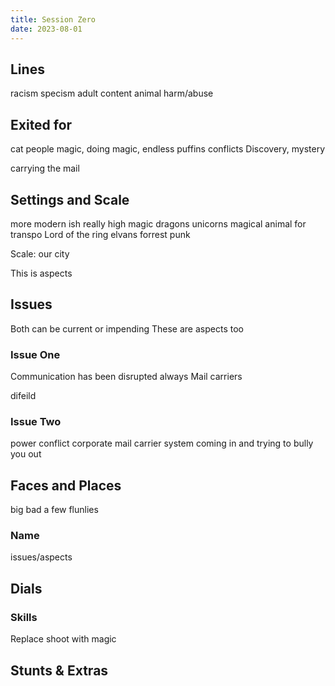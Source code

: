 ```yaml
---
title: Session Zero
date: 2023-08-01
---
```


## Lines
racism
specism
adult content
animal harm/abuse

## Exited for
cat people
magic, doing magic, endless
puffins
conflicts
Discovery, mystery

carrying the mail

## Settings and Scale
more modern ish
really high magic
dragons unicorns
magical animal for transpo
Lord of the ring elvans forrest punk

Scale: our city

This is aspects

## Issues
Both can be current or impending
These are aspects too

### Issue One
Communication has been disrupted
always Mail carriers

difeild

### Issue Two
power conflict
corporate mail carrier system coming in and trying to bully you out

## Faces and Places
big bad a few flunlies

### Name
issues/aspects

## Dials
### Skills
Replace shoot with magic

## Stunts & Extras
